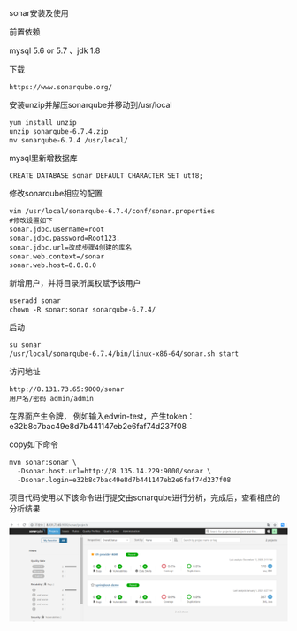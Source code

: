 sonar安装及使用

前置依赖 

mysql 5.6 or 5.7 、jdk 1.8 

下载 

```
https://www.sonarqube.org/ 
```

安装unzip并解压sonarqube并移动到/usr/local 

```
yum install unzip 
unzip sonarqube-6.7.4.zip 
mv sonarqube-6.7.4 /usr/local/ 
```

mysql里新增数据库 

```
CREATE DATABASE sonar DEFAULT CHARACTER SET utf8; 
```

修改sonarqube相应的配置 

```
vim /usr/local/sonarqube-6.7.4/conf/sonar.properties 
#修改设置如下
sonar.jdbc.username=root  
sonar.jdbc.password=Root123.
sonar.jdbc.url=改成步骤4创建的库名 
sonar.web.context=/sonar  
sonar.web.host=0.0.0.0 
```

新增用户，并将目录所属权赋予该用户 

```
useradd sonar 
chown -R sonar:sonar sonarqube-6.7.4/ 
```

启动 

```
su sonar 
/usr/local/sonarqube-6.7.4/bin/linux-x86-64/sonar.sh start
```

访问地址

```
http://8.131.73.65:9000/sonar 
用户名/密码 admin/admin
```

在界面产生令牌， 例如输入edwin-test，产生token：e32b8c7bac49e8d7b441147eb2e6faf74d237f08



copy如下命令

```
mvn sonar:sonar \
  -Dsonar.host.url=http://8.135.14.229:9000/sonar \
  -Dsonar.login=e32b8c7bac49e8d7b441147eb2e6faf74d237f08
```

项目代码使用以下该命令进行提交由sonarqube进行分析，完成后，查看相应的分析结果

![](img/00.png)